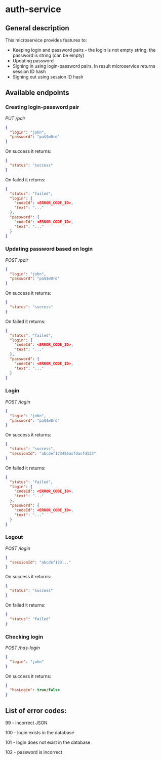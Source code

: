 # auth-service

## General description

This microservice provides features to:
* Keeping login and password pairs - the login is not empty string, the password is string (can be empty)
* Updating password
* Signing in using login-password pairs. In result microservice returns session ID hash
* Signing out using session ID hash

## Available endpoints

### Creating login-password pair
*PUT /pair*
```json
{
  "login": "john",
  "password": "pa$$w0rd"
}
```

On success it returns: 
```json
{
  "status": "success"
}
```

On failed it returns: 
```json
{
  "status": "failed",
  "login": {
    "codeId": <ERROR_CODE_ID>,
    "text": "..."
  },
  "password": {
    "codeId": <ERROR_CODE_ID>,
    "text": "..."
  }
}
```

### Updating password based on login
*POST /pair*
```json
{
  "login": "john",
  "password": "pa$$w0rd"
}
```

On success it returns: 
```json
{
  "status": "success"
}
```

On failed it returns: 
```json
{
  "status": "failed",
  "login": {
    "codeId": <ERROR_CODE_ID>,
    "text": "..."
  },
  "password": {
    "codeId": <ERROR_CODE_ID>,
    "text": "..."
  }
}
```


### Login
*POST /login*
```json
{
  "login": "john",
  "password": "pa$$w0rd"
}
```

On success it returns: 
```json
{
  "status": "success",
  "sessionId": "abcdef123456asfdasfd123"
}
```

On failed it returns: 
```json
{
  "status": "failed",
  "login": {
    "codeId": <ERROR_CODE_ID>,
    "text": "..."
  },
  "password": {
    "codeId": <ERROR_CODE_ID>,
    "text": "..."
  }
}
```


### Logout
*POST /login*
```json
{
  "sessionId": "abcdef123..."
}
```

On success it returns: 
```json
{
  "status": "success"
}
```

On failed it returns: 
```json
{
  "status": "failed"
}
```



### Checking login
*POST /has-login*
```json
{
  "login": "john"
}
```

On success it returns: 
```json
{
  "hasLogin": true/false
}
```

## List of error codes:

99 - incorrect JSON

100 - login exists in the database

101 - login does not exist in the database

102 - password is incorrect
